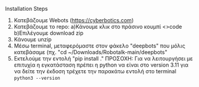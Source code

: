 Installation Steps
1. Κατεβάζουμε Webots  (https://cyberbotics.com)
2. Κατεβάζουμε το repo:
   a)Κάνουμε κλικ στο πράσινο κουμπί <>code
   b)Επιλέγουμε download zip
3. Κάνουμε unzip
4. Μέσω terminal, μεταφερόμαστε στον φάκελο "deepbots" που μόλις κατεβάσαμε (πχ. "cd ~/Downloads/Robotalk-main/deepbots"
5. Εκτελούμε την εντολή "pip install ."
ΠΡΟΣΟΧΗ: Για να λειτουργήσει με επιτυχία η εγκατάσταση πρέπει η python να είναι στο version 3.11
για να δείτε την έκδοση τρέχετε την παρακάτω εντολή στο terminal
```python3 --version```
